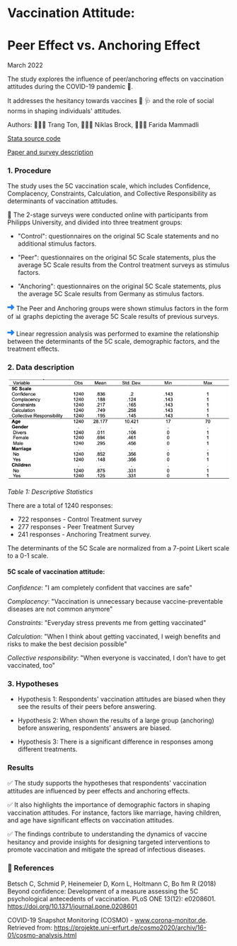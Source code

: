 # Vaccination Attitude: 
# Peer Effect vs. Anchoring Effect

March 2022

The study explores the influence of peer/anchoring effects on vaccination attitudes during the COVID-19 pandemic 🦠. 

It addresses the hesitancy towards vaccines 💉 🩺 and the role of social norms in shaping individuals' attitudes.

Authors:  👩🏻‍💼 Trang Ton, 🙎🏼‍♂️ Niklas Brock,  👩🏻‍💼 Farida Mammadli

[Stata source code](VaccinationAttitude_Stata.do)

[Paper and survey description](VaccinationAttitudes.pdf)

### 1. Procedure

The study uses the 5C vaccination scale, which includes Confidence, Complacency, Constraints, Calculation, and Collective Responsibility as determinants of vaccination attitudes.

 📝 The 2-stage surveys were conducted online with participants from Philipps University, and divided into three treatment groups:

* "Control": questionnaires on the original 5C Scale statements and no additional stimulus factors.

* "Peer": questionnaires on the original 5C Scale statements, plus the average 5C Scale results from the Control treatment surveys as stimulus factors.

* "Anchoring": questionnaires on the original 5C Scale statements, plus the average 5C Scale results from Germany as stimulus factors.

![](assets/arrow.png) The Peer and Anchoring groups were shown stimulus factors in the form of  📊 graphs depicting the average 5C Scale results of previous surveys. 

![](assets/arrow.png) Linear regression analysis was performed to examine the relationship between the determinants of the 5C scale, demographic factors, and the treatment effects.

### 2. Data description

![](assets/StatDescription.png)

*Table 1: Descriptive Statistics*

There are a total of 1240 responses: 
* 722 responses - Control Treatment survey
* 277 responses - Peer Treatment Survey
* 241 responses - Anchoring Treatment survey.

The determinants of the 5C Scale are normalized from a 7-point Likert scale to a 0-1 scale.

#### 5C scale of vaccination attitude:

*Confidence*: "I am completely confident that vaccines are safe"

*Complacency*: "Vaccination is unnecessary because vaccine-preventable diseases are not common anymore"

*Constraints*: "Everyday stress prevents me from getting vaccinated"

*Calculation*: "When I think about getting vaccinated, I weigh benefits and risks to make the best decision possible"

*Collective responsibility*: "When everyone is vaccinated, I don’t have to get vaccinated, too"

### 3. Hypotheses

* Hypothesis 1: Respondents' vaccination attitudes are biased when they see the results of their peers before answering.

* Hypothesis 2: When shown the results of a large group (anchoring)  before answering, respondents' answers are biased.

* Hypothesis 3: There is a significant difference in responses among different treatments.

### Results

✅ The study supports the hypotheses that respondents' vaccination attitudes are influenced by peer effects and anchoring effects. 

✅ It also highlights the importance of demographic factors in shaping vaccination attitudes. For instance, factors like marriage, having children, and age have significant effects on vaccination attitudes.

✅ The findings contribute to understanding the dynamics of vaccine hesitancy and provide insights for designing targeted interventions to promote vaccination and mitigate the spread of infectious diseases.

### 📖 References

Betsch C, Schmid P, Heinemeier D, Korn L, Holtmann C, Bo ̈hm R (2018) Beyond confidence: Development of a measure assessing the 5C psychological antecedents of vaccination. PLoS ONE 13(12): e0208601. https://doi.org/10.1371/journal.pone.0208601

COVID-19 Snapshot Monitoring (COSMO) - www.corona-monitor.de. Retrieved from: https://projekte.uni-erfurt.de/cosmo2020/archiv/16-01/cosmo-analysis.html



